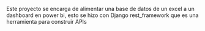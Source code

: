 Este proyecto se encarga de alimentar una base de datos de un excel a un dashboard en power bi, esto se hizo con Django rest_framework que es una herramienta para construir APIs
